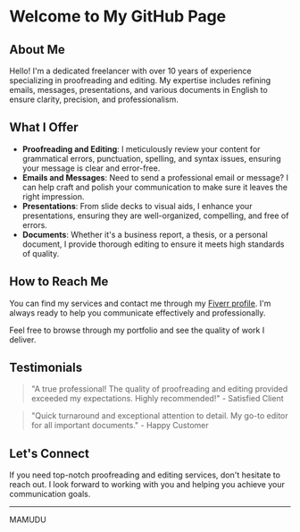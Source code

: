 # Welcome to My GitHub Page

## About Me

Hello! I'm a dedicated freelancer with over 10 years of experience specializing in proofreading and editing. My expertise includes refining emails, messages, presentations, and various documents in English to ensure clarity, precision, and professionalism.

## What I Offer

- **Proofreading and Editing**: I meticulously review your content for grammatical errors, punctuation, spelling, and syntax issues, ensuring your message is clear and error-free.
- **Emails and Messages**: Need to send a professional email or message? I can help craft and polish your communication to make sure it leaves the right impression.
- **Presentations**: From slide decks to visual aids, I enhance your presentations, ensuring they are well-organized, compelling, and free of errors.
- **Documents**: Whether it's a business report, a thesis, or a personal document, I provide thorough editing to ensure it meets high standards of quality.

## How to Reach Me

You can find my services and contact me through my [Fiverr profile](https://www.fiverr.com/visit/?bta=fiverraffiliates). I'm always ready to help you communicate effectively and professionally.

Feel free to browse through my portfolio and see the quality of work I deliver.

## Testimonials

> "A true professional! The quality of proofreading and editing provided exceeded my expectations. Highly recommended!" - Satisfied Client

> "Quick turnaround and exceptional attention to detail. My go-to editor for all important documents." - Happy Customer

## Let's Connect

If you need top-notch proofreading and editing services, don't hesitate to reach out. I look forward to working with you and helping you achieve your communication goals.

---

MAMUDU

